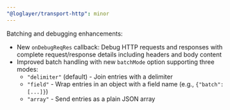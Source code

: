 ```yaml
---
"@loglayer/transport-http": minor
---
```


Batching and debugging enhancements:

- New `onDebugReqRes` callback: Debug HTTP requests and responses with complete request/response details including headers and body content
- Improved batch handling with new `batchMode` option supporting three modes:
    - `"delimiter"` (default) - Join entries with a delimiter
    - `"field"` - Wrap entries in an object with a field name (e.g., `{"batch": [...]}`)
    - `"array"` - Send entries as a plain JSON array
